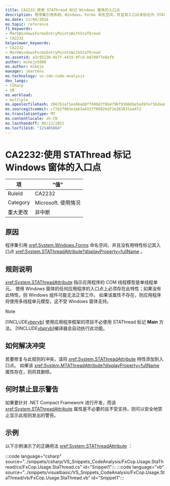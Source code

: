```yaml
---
title: CA2232:使用 STAThread 标记 Windows 窗体的入口点
description: 程序集引用系统。Windows。Forms 命名空间，并且其入口点未标记为 STAThreadAttribute 特性。
ms.date: 11/04/2016
ms.topic: reference
f1_keywords:
- MarkWindowsFormsEntryPointsWithStaThread
- CA2232
helpviewer_keywords:
- CA2232
- MarkWindowsFormsEntryPointsWithStaThread
ms.assetid: a3c95130-8e7f-4419-9fcd-b67d077e8efb
author: mikejo5000
ms.author: mikejo
manager: jmartens
ms.technology: vs-ide-code-analysis
dev_langs:
- CSharp
- VB
ms.workload:
- multiple
ms.openlocfilehash: 2667b1af1ee66a68ff60687f8b479bf93666be5ed9fe736daa80ee7be3c37286
ms.sourcegitcommit: c72b2f603e1eb3a4157f00926df2e263831ea472
ms.translationtype: MT
ms.contentlocale: zh-CN
ms.lasthandoff: 08/12/2021
ms.locfileid: "121405664"
---
```

# <a name="ca2232-mark-windows-forms-entry-points-with-stathread"></a>CA2232:使用 STAThread 标记 Windows 窗体的入口点

|项|“值”|
|-|-|
|RuleId|CA2232|
|Category|Microsoft. 使用情况|
|重大更改|非中断|

## <a name="cause"></a>原因
程序集引用 <xref:System.Windows.Forms> 命名空间，并且没有用特性标记其入口点 <xref:System.STAThreadAttribute?displayProperty=fullName> 。

## <a name="rule-description"></a>规则说明
 <xref:System.STAThreadAttribute> 指示应用程序的 COM 线程模型是单线程单元。 使用 Windows 窗体的任何应用程序的入口点上必须存在此特性；如果没有此特性，则 Windows 组件可能无法正常工作。 如果该属性不存在，则应用程序将使用多线程单元模型，这不受 Windows 窗体支持。

> [!NOTE]
> [!INCLUDE[vbprvb](../code-quality/includes/vbprvb_md.md)] 使用应用程序框架的项目不必使用 STAThread 标记 **Main** 方法。 [!INCLUDE[vbprvb](../code-quality/includes/vbprvb_md.md)]编译器会自动执行此功能。

## <a name="how-to-fix-violations"></a>如何解决冲突
若要修复与此规则的冲突，请将 <xref:System.STAThreadAttribute> 特性添加到入口点。 如果该 <xref:System.MTAThreadAttribute?displayProperty=fullName> 属性存在，则将其删除。

## <a name="when-to-suppress-warnings"></a>何时禁止显示警告
如果要针对 .NET Compact Framework 进行开发，而该 <xref:System.STAThreadAttribute> 属性是不必要的且不受支持，则可以安全地禁止显示此规则发出的警告。

## <a name="example"></a>示例
以下示例演示了的正确用法 <xref:System.STAThreadAttribute> ：

:::code language="csharp" source="../snippets/csharp/VS_Snippets_CodeAnalysis/FxCop.Usage.StaThread/cs/FxCop.Usage.StaThread.cs" id="Snippet1":::
:::code language="vb" source="../snippets/visualbasic/VS_Snippets_CodeAnalysis/FxCop.Usage.StaThread/vb/FxCop.Usage.StaThread.vb" id="Snippet1":::

